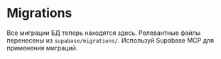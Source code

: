 # Migrations

Все миграции БД теперь находятся здесь. Релевантные файлы перенесены из `supabase/migrations/`.
Используй Supabase MCP для применения миграций.